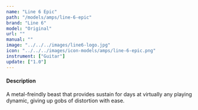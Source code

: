```yaml
---
name: "Line 6 Epic"
path: "/models/amps/line-6-epic"
brand: "Line 6"
model: "Original"
url: ""
manual: ""
image: "../../../images/line6-logo.jpg"
icon: "../../../images/icon-models/amps/line-6-epic.png"
instrument: ["Guitar"]
update: ["1.0"]
---
```

#### Description
A metal-freindly beast that provides sustain for days at virtually any playing dynamic, giving up gobs of distortion with ease.